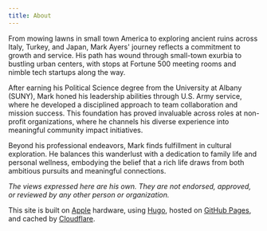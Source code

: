```yaml
---
title: About
---
```


From mowing lawns in small town America to exploring ancient ruins across Italy, Turkey, and Japan, Mark Ayers' journey reflects a commitment to growth and service. His path has wound through small-town exurbia to bustling urban centers, with stops at Fortune 500 meeting rooms and nimble tech startups along the way.

After earning his Political Science degree from the University at Albany (SUNY), Mark honed his leadership abilities through U.S. Army service, where he developed a disciplined approach to team collaboration and mission success. This foundation has proved invaluable across roles at non-profit organizations, where he channels his diverse experience into meaningful community impact initiatives.

Beyond his professional endeavors, Mark finds fulfillment in cultural exploration. He balances this wanderlust with a dedication to family life and personal wellness, embodying the belief that a rich life draws from both ambitious pursuits and meaningful connections.


_The views expressed here are his own. They are not endorsed, approved, or reviewed by any other person or organization._

This site is built on [Apple](http://apple.com/) hardware, using [Hugo](https://gohugo.io/), hosted on [GitHub Pages](https://github.com/), and cached by [Cloudflare](https://cloudflare.com/).
